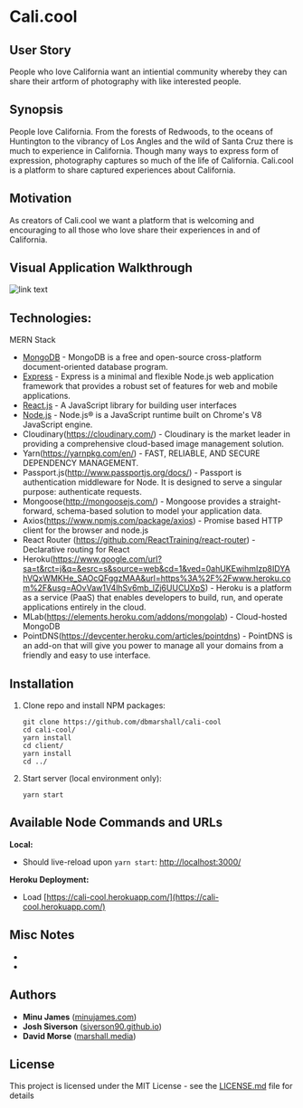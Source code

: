 # Cali.cool

## User Story

People who love California want an intiential community whereby they can share their artform of photography with like interested people.

## Synopsis

People love California. From the forests of Redwoods, to the oceans of Huntington to the vibrancy of Los Angles and the wild of Santa Cruz there is much to experience in California. Though many ways to express form of expression, photography captures so much of the life of California. Cali.cool is a platform to share captured experiences about California.

## Motivation

As creators of Cali.cool we want a platform that is welcoming and encouraging to all those who love share their experiences in and of California.


## Visual Application Walkthrough

![link text](http://link "image alt text")

## Technologies:

MERN Stack
* [MongoDB](https://www.mongodb.com/) - MongoDB is a free and open-source cross-platform document-oriented database program.
* [Express](https://expressjs.com/) - Express is a minimal and flexible Node.js web application framework that provides a robust set of features for web and mobile applications.
* [React.js](https://reactjs.org/) - A JavaScript library for building user interfaces
* [Node.js](https://nodejs.org/en/) - Node.js® is a JavaScript runtime built on Chrome's V8 JavaScript engine.
* Cloudinary(https://cloudinary.com/) - Cloudinary is the market leader in providing a comprehensive cloud-based image management solution.
* Yarn(https://yarnpkg.com/en/) - FAST, RELIABLE, AND SECURE DEPENDENCY MANAGEMENT.
* Passport.js(http://www.passportjs.org/docs/) - Passport is authentication middleware for Node. It is designed to serve a singular purpose: authenticate requests.
* Mongoose(http://mongoosejs.com/) - Mongoose provides a straight-forward, schema-based solution to model your application data.
* Axios(https://www.npmjs.com/package/axios) - Promise based HTTP client for the browser and node.js
* React Router (https://github.com/ReactTraining/react-router) - Declarative routing for React
* Heroku(https://www.google.com/url?sa=t&rct=j&q=&esrc=s&source=web&cd=1&ved=0ahUKEwihmIzp8IDYAhVQxWMKHe_SAOcQFggzMAA&url=https%3A%2F%2Fwww.heroku.com%2F&usg=AOvVaw1V4lhSv6mb_lZj6UUCUXpS) - Heroku is a platform as a service (PaaS) that enables developers to build, run, and operate applications entirely in the cloud.
* MLab(https://elements.heroku.com/addons/mongolab) - Cloud-hosted MongoDB 
* PointDNS(https://devcenter.heroku.com/articles/pointdns) - PointDNS is an add-on that will give you power to manage all your domains from a friendly and easy to use interface.

## Installation

1. Clone repo and install NPM packages:

    ```
    git clone https://github.com/dbmarshall/cali-cool
    cd cali-cool/
    yarn install 
    cd client/
    yarn install 
    cd ../
    ```

2. Start server (local environment only):

    ```
    yarn start
    ```

## Available Node Commands and URLs

**Local:** 

* Should live-reload upon `yarn start`: [http://localhost:3000/](http://localhost:3000/) 

**Heroku Deployment:** 

* Load [https://cali-cool.herokuapp.com/](https://cali-cool.herokuapp.com/) 

## Misc Notes

* 
* 

## Authors

* **Minu James** ([minujames.com](http://minujames.com/))
* **Josh Siverson** ([siverson90.github.io](https://siverson90.github.io/))
* **David Morse** ([marshall.media](http://www.marshall.media/))

## License

This project is licensed under the MIT License - see the [LICENSE.md](LICENSE.md) file for details

